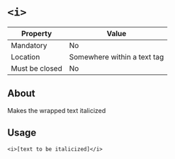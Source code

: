 # `<i>`

| Property | Value |
| -------- | ----- |
| Mandatory | No |
| Location | Somewhere within a text tag |
| Must be closed | No |

## About
Makes the wrapped text italicized

## Usage
```
<i>[text to be italicized]</i>
```